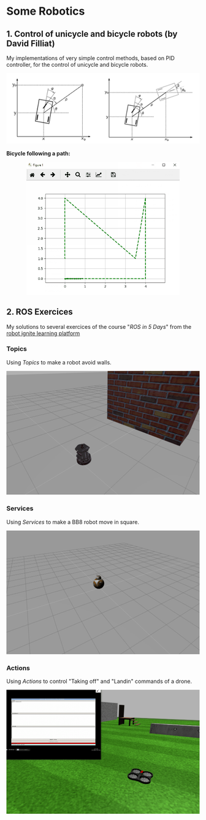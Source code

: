 # Some Robotics

## 1. Control of unicycle and bicycle robots (by David Filliat)

My implementations of very simple control methods, based on PID controller, for the control of unicycle and bicycle robots.
  
<p align="center">
<img src="./pics_and_gifs/robot_control.PNG" alt="robot control figures"/>  
</p>
  
**Bicycle following a path:**  
  
<p align="center">
<img src="./pics_and_gifs/robot_control.gif" alt="robot control following path" width="400"/>  
</p>  
  
## 2. ROS Exercices

My solutions to several exercices of the course "*ROS in 5 Days*" from the [robot ignite learning platform](https://www.robotigniteacademy.com)

### Topics
  
Using *Topics* to make a robot avoid walls.  
  
![Robot avoiding a wall](./pics_and_gifs/topics.gif)
  
### Services
  
Using *Services* to make a BB8 robot move in square.  
  
![BB8 moving in square](./pics_and_gifs/services.gif)
  
### Actions
  
Using *Actions* to control "Taking off" and "Landin" commands of a drone.  
  
![Take off and land](./pics_and_gifs/actions.gif)
